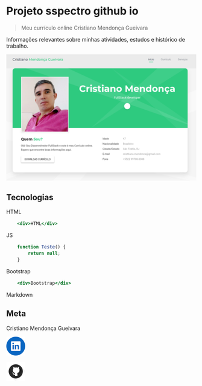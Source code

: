 # Projeto sspectro github io
>Meu currículo online Cristiano Mendonça Gueivara


Informações relevantes sobre minhas atividades, estudos e histórico de trabalho.

[<img src="images/homePage.png">](https://sspectro.github.io/ "Minha Página no Github")


## Tecnologias

HTML
```htm
    <div>HTML</div>
``` 

JS
```js
    function Teste() {
        return null;
    }
```

Bootstrap
```htm
    <div>Bootstrap</div>
``` 
Markdown

## Meta
Cristiano Mendonça Gueivara


[<img src="images/linkedinIcon.png">](https://sspectro.github.io/ "Minha Página no Linkedin")


[<img src="images/githubIcon.png">](https://github.com/sspectro/sspectro.github.io/ "Meu perfil no github")